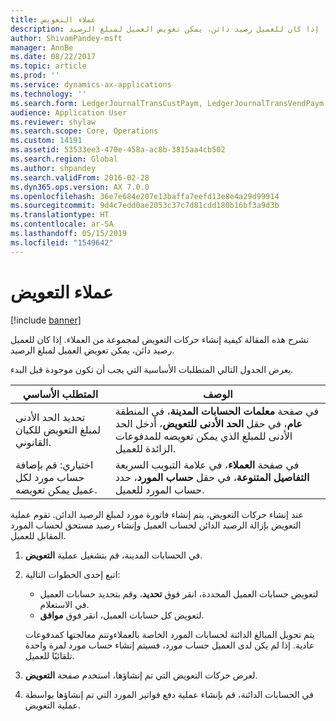 ```yaml
---
title: عملاء التعويض
description: تشرح هذه المقالة كيفية إنشاء حركات التعويض لمجموعة من العملاء. إذا كان للعميل رصيد دائن، يمكن تعويض العميل لمبلغ الرصيد.
author: ShivamPandey-msft
manager: AnnBe
ms.date: 08/22/2017
ms.topic: article
ms.prod: ''
ms.service: dynamics-ax-applications
ms.technology: ''
ms.search.form: LedgerJournalTransCustPaym, LedgerJournalTransVendPaym
audience: Application User
ms.reviewer: shylaw
ms.search.scope: Core, Operations
ms.custom: 14191
ms.assetid: 53533ee3-470e-458a-ac8b-3815aa4cb502
ms.search.region: Global
ms.author: shpandey
ms.search.validFrom: 2016-02-28
ms.dyn365.ops.version: AX 7.0.0
ms.openlocfilehash: 36e7e684e207e13baffa7eefd13e8e4a29d99914
ms.sourcegitcommit: 9d4c7edd0ae2053c37c7d81cdd180b16bf3a9d3b
ms.translationtype: HT
ms.contentlocale: ar-SA
ms.lasthandoff: 05/15/2019
ms.locfileid: "1549642"
---
```

# <a name="reimburse-customers"></a>عملاء التعويض

[!include [banner](../includes/banner.md)]

تشرح هذه المقالة كيفية إنشاء حركات التعويض لمجموعة من العملاء. إذا كان للعميل رصيد دائن، يمكن تعويض العميل لمبلغ الرصيد. 

يعرض الجدول التالي المتطلبات الأساسية التي يجب أن تكون موجودة قبل البدء.

| المتطلب الأساسي                                                            | الوصف                                                                                                                                                                                 |
|-------------------------------------------------------------------------|---------------------------------------------------------------------------------------------------------------------------------------------------------------------------------------------|
| تحديد الحد الأدنى لمبلغ التعويض للكيان القانوني.          | في صفحة **معلمات الحسابات المدينة**، في المنطقة **عام**، في حقل **الحد الأدنى للتعويض**، أدخل الحد الأدنى للمبلغ الذي يمكن تعويضه للمدفوعات الزائدة للعميل. |
| اختياري: قم بإضافة حساب مورد لكل عميل يمكن تعويضه. | في صفحة **العملاء**، في علامة التبويب السريعة **التفاصيل المتنوعة**، في حقل **حساب المورد**، حدد حساب المورد للعميل.                                           |

عند إنشاء حركات التعويض، يتم إنشاء فاتورة مورد لمبلغ الرصيد الدائن. تقوم عملية التعويض بإزالة الرصيد الدائن لحساب العميل وإنشاء رصيد مستحق لحساب المورد المقابل للعميل.

1.  في الحسابات المدينة، قم بتشغيل عملية **التعويض**.
2.  اتبع إحدى الخطوات التالية:
    -   لتعويض حسابات العميل المحددة، انقر فوق **تحديد**، وقم بتحديد حسابات العميل في الاستعلام.
    -   لتعويض كل حسابات العميل، انقر فوق **موافق**.

    يتم تحويل المبالغ الدائنة لحسابات المورد الخاصة بالعملاءوتتم معالجتها كمدفوعات عادية. إذا لم يكن لدى العميل حساب مورد، فسيتم إنشاء حساب مورد لمرة واحدة تلقائيًا للعميل.
3.  لعرض حركات التعويض التي تم إنشاؤها، استخدم صفحة **التعويض**.
4.  في الحسابات الدائنة، قم بإنشاء عملية دفع فواتير المورد التي تم إنشاؤها بواسطة عملية التعويض.




